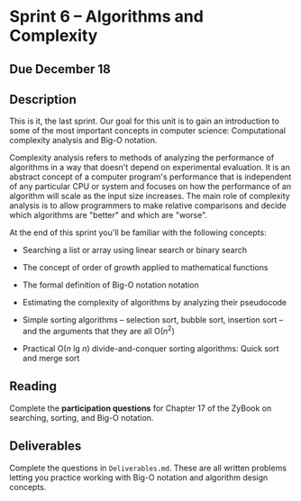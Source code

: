 # Sprint 6 &ndash; Algorithms and Complexity

## Due December 18

## Description

This is it, the last sprint. Our goal for this unit is to gain an introduction to some of the most important concepts in computer science: Computational complexity analysis
and Big-O notation.

Complexity analysis refers to methods of analyzing the performance of algorithms in a way that doesn't depend on experimental evaluation. It is an abstract concept of
a computer program's performance that is independent of any particular CPU or system and focuses on how the performance of an algorithm will scale as the input size
increases. The main role of complexity analysis is to allow programmers to make relative comparisons and decide which algorithms are "better" and which are "worse".

At the end of this sprint you'll be familiar with the following concepts:

- Searching a list or array using linear search or binary search

- The concept of order of growth applied to mathematical functions

- The formal definition of Big-O notation notation

- Estimating the complexity of algorithms by analyzing their pseudocode

- Simple sorting algorithms &ndash; selection sort, bubble sort, insertion sort &ndash; and the arguments that they are all O(*n*<sup>2</sup>)

- Practical O(*n* lg *n*) divide-and-conquer sorting algorithms: Quick sort and merge sort


## Reading

Complete the **participation questions** for Chapter 17 of the ZyBook on searching, sorting, and Big-O notation.

## Deliverables

Complete the questions in `Deliverables.md`. These are all written problems letting you practice working with Big-O notation and algorithm design concepts.


